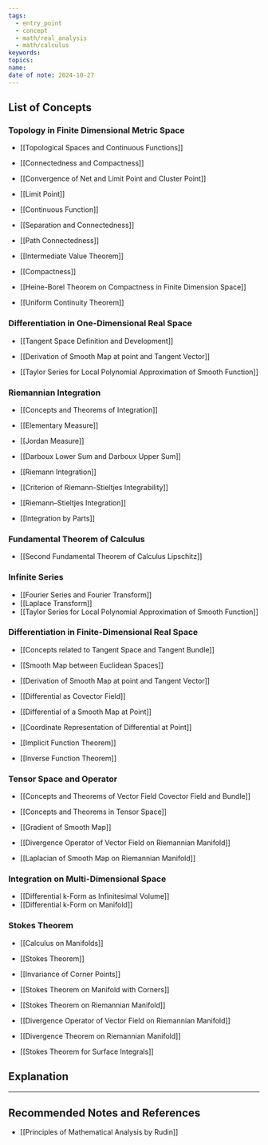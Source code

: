 ```yaml
---
tags:
  - entry_point
  - concept
  - math/real_analysis
  - math/calculus
keywords: 
topics: 
name: 
date of note: 2024-10-27
---
```


## List of Concepts

### Topology in Finite Dimensional Metric Space 

- [[Topological Spaces and Continuous Functions]]
- [[Connectedness and Compactness]]

- [[Convergence of Net and Limit Point and Cluster Point]]
- [[Limit Point]]
- [[Continuous Function]]

- [[Separation and Connectedness]]
- [[Path Connectedness]]
- [[Intermediate Value Theorem]]

- [[Compactness]]
- [[Heine-Borel Theorem on Compactness in Finite Dimension Space]]
- [[Uniform Continuity Theorem]]

### Differentiation in One-Dimensional Real Space

- [[Tangent Space Definition and Development]]
- [[Derivation of Smooth Map at point and Tangent Vector]]

- [[Taylor Series for Local Polynomial Approximation of Smooth Function]]


### Riemannian Integration

- [[Concepts and Theorems of Integration]]
- [[Elementary Measure]]
- [[Jordan Measure]]

- [[Darboux Lower Sum and Darboux Upper Sum]]
- [[Riemann Integration]]
- [[Criterion of Riemann-Stieltjes Integrability]]
- [[Riemann–Stieltjes Integration]]
- [[Integration by Parts]]


### Fundamental Theorem of Calculus

- [[Second Fundamental Theorem of Calculus Lipschitz]]

### Infinite Series

- [[Fourier Series and Fourier Transform]]
- [[Laplace Transform]]
- [[Taylor Series for Local Polynomial Approximation of Smooth Function]]


### Differentiation in Finite-Dimensional Real Space

- [[Concepts related to Tangent Space and Tangent Bundle]]

- [[Smooth Map between Euclidean Spaces]]
- [[Derivation of Smooth Map at point and Tangent Vector]]

- [[Differential as Covector Field]]
- [[Differential of a Smooth Map at Point]]
- [[Coordinate Representation of Differential at Point]]

- [[Implicit Function Theorem]]
- [[Inverse Function Theorem]]

### Tensor Space and Operator

- [[Concepts and Theorems of Vector Field Covector Field and Bundle]]
- [[Concepts and Theorems in Tensor Space]]

- [[Gradient of Smooth Map]]
- [[Divergence Operator of Vector Field on Riemannian Manifold]]
- [[Laplacian of Smooth Map on Riemannian Manifold]]


### Integration on Multi-Dimensional Space

- [[Differential k-Form as Infinitesimal Volume]]
- [[Differential k-Form on Manifold]]


### Stokes Theorem

- [[Calculus on Manifolds]]
- [[Stokes Theorem]]
- [[Invariance of Corner Points]]
- [[Stokes Theorem on Manifold with Corners]]


- [[Stokes Theorem on Riemannian Manifold]]
- [[Divergence Operator of Vector Field on Riemannian Manifold]]
- [[Divergence Theorem on Riemannian Manifold]]

- [[Stokes Theorem for Surface Integrals]]


## Explanation





-----------
##  Recommended Notes and References



- [[Principles of Mathematical Analysis by Rudin]]